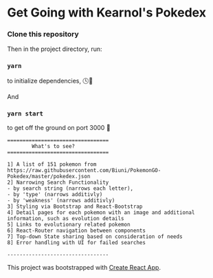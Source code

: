 # Get Going with Kearnol's Pokedex



### Clone this repository

Then in the project directory, run:

### `yarn` 

to initialize dependencies, 🕓🎡 

And
### `yarn start` 

to get off the ground on port 3000 🚀

```
=================================
        What's to see?
=================================

1] A list of 151 pokemon from https://raw.githubusercontent.com/Biuni/PokemonGO-Pokedex/master/pokedex.json
2] Narrowing Search Functionality 
- by search string (narrows each letter), 
- by 'type' (narrows additivly)
- by 'weakness' (narrows additivly)
3] Styling via Bootstrap and React-Bootstrap
4] Detail pages for each pokemon with an image and additional information, such as evolution details
5] Links to evolutionary related pokemon
6] React-Router navigation between components
7] Top-down State sharing based on consideration of needs
8] Error handling with UI for failed searches

---------------------------------
```

This project was bootstrapped with [Create React App](https://github.com/facebook/create-react-app).
